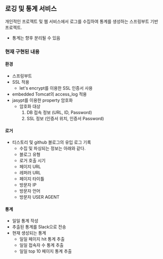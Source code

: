 ## 로깅 및 통계 서비스
개인적인 프로젝트 및 웹 서비스에서 로그를 수집하여 통계를 생성하는 스프링부트 기반 프로젝트.
- 통계는 향후 분리될 수 있음

### 현재 구현된 내용
#### 환경
- 스프링부트
- SSL 적용
    - let's encrypt를 이용한 SSL 인증서 사용
- embedded Tomcat의 access_log 적용
- jasypt를 이용한 property 암호화
    - 암호화 대상
        1. DB 접속 정보 (URL, ID, Password)
        2. SSL 정보 (인증서 위치, 인증서 Password)

#### 로거
- 티스토리 및 github 블로그의 유입 로그 기록
    - 수집 및 파싱되는 정보는 아래와 같다.
    - 블로그 유형
    - 로거 호출 시기
    - 페이지 URL
    - 레퍼러 URL
    - 페이지 타이틀
    - 방문자 IP
    - 방문자 언어
    - 방문자 USER AGENT

#### 통계
- 일일 통계 작성
- 추출된 통계를 Slack으로 전송
- 현재 생성되는 통계
    - 일일 페이지 hit 통계 추출
    - 일일 접속자 수 통계 추출
    - 일일 top 10 페이지 통계 추출
